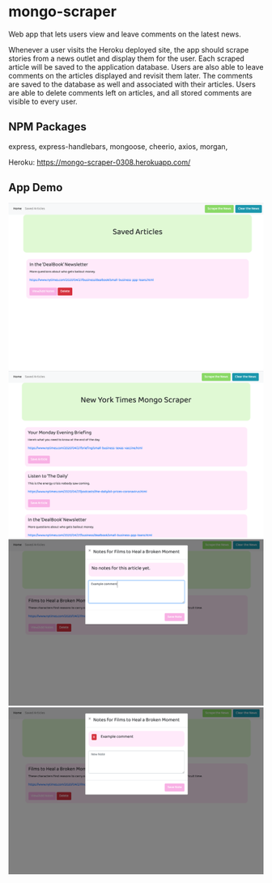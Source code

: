 # mongo-scraper

Web app that lets users view and leave comments on the latest news.

Whenever a user visits the Heroku deployed site, the app should scrape stories from a news outlet and display them for the user. Each scraped article will be saved to the application database. Users are also able to leave comments on the articles displayed and revisit them later. The comments are saved to the database as well and associated with their articles. Users are able to delete comments left on articles, and all stored comments are visible to every user.

## NPM Packages
express, 
express-handlebars, 
mongoose, 
cheerio, 
axios, 
morgan, 

Heroku: https://mongo-scraper-0308.herokuapp.com/

## App Demo
![Home Page](./public/assets/img/home.png)
![Saved Page](./public/assets/img/saved.png)
![Add Note](./public/assets/img/addnote.png)
![Previous Notes](./public/assets/img/prevnote.png)
